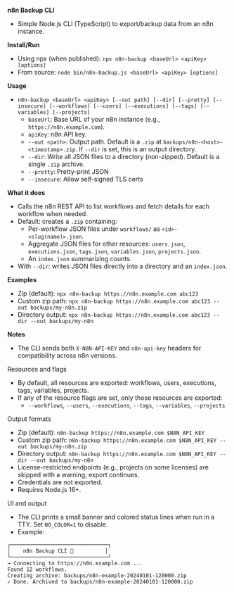 **n8n Backup CLI**
- Simple Node.js CLI (TypeScript) to export/backup data from an n8n instance.

**Install/Run**
- Using npx (when published): `npx n8n-backup <baseUrl> <apiKey> [options]`
- From source: `node bin/n8n-backup.js <baseUrl> <apiKey> [options]`

**Usage**
- `n8n-backup <baseUrl> <apiKey> [--out path] [--dir] [--pretty] [--insecure] [--workflows] [--users] [--executions] [--tags] [--variables] [--projects]`
  - `baseUrl`: Base URL of your n8n instance (e.g., `https://n8n.example.com`).
  - `apiKey`: n8n API key.
  - `--out <path>`: Output path. Default is a `.zip` at `backups/n8n-<host>-<timestamp>.zip`. If `--dir` is set, this is an output directory.
  - `--dir`: Write all JSON files to a directory (non-zipped). Default is a single `.zip` archive.
  - `--pretty`: Pretty-print JSON
  - `--insecure`: Allow self-signed TLS certs

**What it does**
- Calls the n8n REST API to list workflows and fetch details for each workflow when needed.
- Default: creates a `.zip` containing:
  - Per-workflow JSON files under `workflows/` as `<id>-<slug(name)>.json`.
  - Aggregate JSON files for other resources: `users.json`, `executions.json`, `tags.json`, `variables.json`, `projects.json`.
  - An `index.json` summarizing counts.
- With `--dir`: writes JSON files directly into a directory and an `index.json`.

**Examples**
- Zip (default): `npx n8n-backup https://n8n.example.com abc123`
- Custom zip path: `npx n8n-backup https://n8n.example.com abc123 --out backups/my-n8n.zip`
- Directory output: `npx n8n-backup https://n8n.example.com abc123 --dir --out backups/my-n8n`

**Notes**
- The CLI sends both `X-N8N-API-KEY` and `n8n-api-key` headers for compatibility across n8n versions.

Resources and flags
- By default, all resources are exported: workflows, users, executions, tags, variables, projects.
- If any of the resource flags are set, only those resources are exported:
  - `--workflows`, `--users`, `--executions`, `--tags`, `--variables`, `--projects`

Output formats
- Zip (default): `n8n-backup https://n8n.example.com $N8N_API_KEY`
- Custom zip path: `n8n-backup https://n8n.example.com $N8N_API_KEY --out backups/my-n8n.zip`
- Directory output: `n8n-backup https://n8n.example.com $N8N_API_KEY --dir --out backups/my-n8n`
- License-restricted endpoints (e.g., projects on some licenses) are skipped with a warning; export continues.
- Credentials are not exported.
- Requires Node.js 16+.

UI and output
- The CLI prints a small banner and colored status lines when run in a TTY. Set `NO_COLOR=1` to disable.
- Example:
```
┌───────────────────────────────┐
│    n8n Backup CLI 🚀          │
└───────────────────────────────┘
→ Connecting to https://n8n.example.com ...
Found 12 workflows.
Creating archive: backups/n8n-example-20240101-120000.zip
✓ Done. Archived to backups/n8n-example-20240101-120000.zip
```
